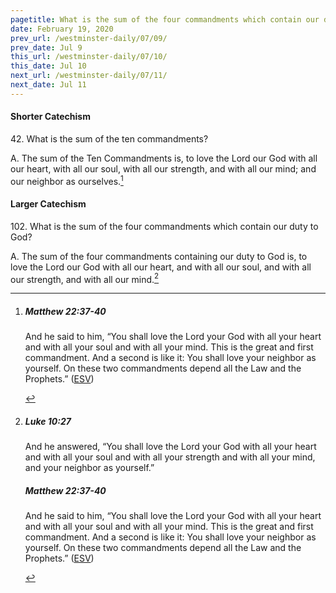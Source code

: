 ```yaml
---
pagetitle: What is the sum of the four commandments which contain our duty to God?
date: February 19, 2020
prev_url: /westminster-daily/07/09/
prev_date: Jul 9
this_url: /westminster-daily/07/10/
this_date: Jul 10
next_url: /westminster-daily/07/11/
next_date: Jul 11
---
```


#### Shorter Catechism

42\. What is the sum of the ten commandments?

A. The sum of the Ten Commandments is, to love the Lord our God with all our heart, with all our soul, with all our strength, and with all our mind; and our neighbor as ourselves.[^fnref:wsc1]


[^fnref:wsc1]: <div class="esv"><h5>Matthew 22:37-40</h5> <div class="esv-text"><p id="p40022037.01-1">And he said to him, <span class="woc">&#8220;You shall love the Lord your God with all your heart and with all your soul and with all your mind.</span> <span class="woc">This is the great and first commandment.</span> <span class="woc">And a second is like it: You shall love your neighbor as yourself.</span> <span class="woc">On these two commandments depend all the Law and the Prophets.&#8221;</span>  (<a href="http://www.esv.org" class="copyright">ESV</a>)</p> </div> </div>


#### Larger Catechism

102\. What is the sum of the four commandments which contain our duty to God?

A. The sum of the four commandments containing our duty to God is, to love the Lord our God with all our heart, and with all our soul, and with all our strength, and with all our mind.[^fnref:wlc1]


[^fnref:wlc1]: <div class="esv"><h5>Luke 10:27</h5> <div class="esv-text"><p id="p42010027.01-1">And he answered, &#8220;You shall love the Lord your God with all your heart and with all your soul and with all your strength and with all your mind, and your neighbor as yourself.&#8221;</p> </div><h5>Matthew 22:37-40</h5> <div class="esv-text"><p id="p40022037.01-2">And he said to him, <span class="woc">&#8220;You shall love the Lord your God with all your heart and with all your soul and with all your mind.</span> <span class="woc">This is the great and first commandment.</span> <span class="woc">And a second is like it: You shall love your neighbor as yourself.</span> <span class="woc">On these two commandments depend all the Law and the Prophets.&#8221;</span>  (<a href="http://www.esv.org" class="copyright">ESV</a>)</p> </div> </div>

